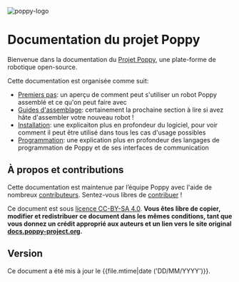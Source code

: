 ![poppy-logo](img/logo/poppy.png)

# Documentation du projet Poppy

Bienvenue dans la documentation du [Projet Poppy](https://www.poppy-project.org/), une plate-forme de robotique open-source.

Cette documentation est organisée comme suit:
* [Premiers pas](getting-started/README.md): un aperçu de comment peut s'utiliser un robot Poppy assemblé et ce qu'on peut faire avec
* [Guides d'assemblage](assembly-guides/README.md): certainement la prochaine section à lire si avez hâte d'assembler votre nouveau robot !
* [Installation](installation/README.md): une explicaiton plus en profondeur du logiciel, pour voir comment il peut être utilisé dans tous les cas d'usage possibles
* [Programmation](programming/README.md): une explication plus en profondeur des langages de programmation de Poppy et de ses interfaces de communication

## À propos et contributions

Cette documentation est maintenue par l’équipe Poppy avec l'aide de nombreux [contributeurs](https://github.com/poppy-project/poppy-docs/blob/master/CONTRIBUTORS.md). Sentez-vous libres de [contribuer](https://github.com/poppy-project/poppy-docs/blob/master/README.md) !

Ce document est sous [licence CC-BY-SA 4.0](https://creativecommons.org/licenses/by-nc-sa/4.0/deed.fr). **Vous êtes libre de copier, modifier et redistribuer ce document dans les mêmes conditions, tant que vous donnez un crédit approprié aux auteurs et un lien vers le site original [docs.poppy-project.org](https://docs.poppy-project.org).**

## Version

Ce document a été mis à jour le {{file.mtime|date ('DD/MM/YYYY')}}.
